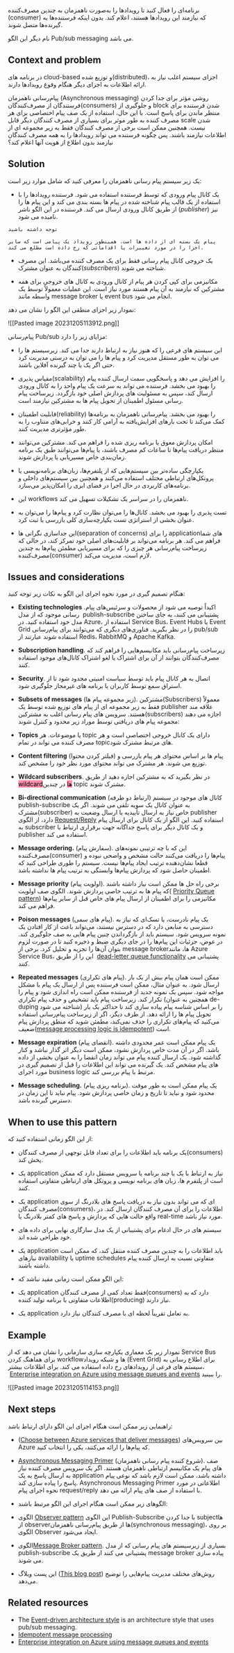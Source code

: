 
برنامه‌ای را فعال کنید تا رویدادها را به‌صورت ناهمزمان به چندین مصرف‌کننده (consumer)  که نیازمند این رویدادها هستند، اعلام کند. بدون اینکه فرستنده‌ها به گیرنده‌ها متصل شوند.  
  
نام دیگر این الگو Pub/sub messaging می باشد.

## Context and problem

در برنامه های cloud-based و توزیع شده(distributed)، اجزای سیستم اغلب نیاز به ارائه اطلاعات به اجزای دیگر هنگام وقوع رویدادها دارند.  
  
پیام‌رسانی ناهمزمان (Asynchronous messaging) روشی مؤثر برای جدا کردن فرستندگان از مصرف‌کنندگان(consumers) و جلوگیری از block شدن فرستنده برای منتظر ماندن برای پاسخ است. با این حال، استفاده از یک صف پیام اختصاصی برای هر مصرف کننده به طور موثر برای بسیاری از مصرف کنندگان دیگر قابل scale شدن نیست. همچنین ممکن است برخی از مصرف کنندگان  فقط به زیر مجموعه ای از اطلاعات نیازمند باشند. پس چگونه فرستنده می تواند رویدادها را به همه مصرف کنندگان نیازمند بدون اطلاع از هویت آنها اعلام کند؟

## Solution

یک زیر سیستم پیام رسانی ناهمزمان را معرفی کنید که شامل موارد زیر است:  
  
* یک کانال پیام ورودی که توسط فرستنده استفاده می شود. فرستنده رویدادها را با استفاده از یک قالب پیام شناخته شده در پیام ها بسته بندی می کند و این پیام ها را از طریق کانال ورودی ارسال می کند. فرستنده در این الگو ناشر (_publisher_) نیز نامیده می شود.

```
توجه داشته باشید  
  
پیام یک بسته ای از داده ها است. همینطور رویداد یک پیامی است که سایر اجزا را در مورد تغییرات یا اقداماتی که رخ داده است مطلع می کند.
```

* یک خروجی کانال پیام رسانی فقط برای یک مصرف کننده می‌باشد. این مصرف کنندگان به عنوان مشترک(_subscribers_) شناخته می شوند.  
  
* مکانیزمی برای کپی کردن هر پیام از کانال ورودی به کانال های خروجی برای همه مشترکین که نیازمند به آن پیام هستند مورد نیاز است. این عملیات معمولاً توسط یک واسطه مانند message broker یا event bus انجام می شود.

نمودار زیر اجزای منطقی این الگو را نشان می دهد:

![[Pasted image 20231205113912.png]]

پیام‌رسانی Pub/sub مزایای زیر را دارد:  
  
* این سیستم های فرعی را که هنوز نیاز به ارتباط دارند جدا می کند. زیرسیستم ها را می توان به طور مستقل مدیریت کرد و پیام ها را می توان به درستی مدیریت کرد حتی اگر یک یا چند گیرنده آفلاین باشند.  
  
* مقیاس پذیری(scalability) را افزایش می دهد و پاسخگویی سمت ارسال کننده پیام را بهبود می بخشد. فرستنده می تواند به سرعت یک پیام واحد را به کانال ورودی ارسال کند، سپس به مسئولیت های پردازش اصلی خود بازگردد. زیرساخت پیام رسانی مسئول اطمینان از تحویل پیام ها به مشترکین نیازمند است.  
  
* قابلیت اطمینان(reliability) را بهبود می بخشد. پیام‌رسانی ناهمزمان به برنامه‌ها کمک می‌کند تا تحت بارهای افزایش‌یافته به آرامی کار کنند و خرابی‌های متناوب را به طور مؤثرتری مدیریت کنند.  
  
* امکان پردازش معوق یا برنامه ریزی شده را فراهم می کند. مشترکین می‌توانند منتظر دریافت پیام‌ها تا ساعات کم مصرف باشند، یا پیام‌ها می‌توانند طبق یک برنامه زمان‌بندی خاص مسیریابی یا پردازش شوند.  
  
* یکپارچگی ساده‌تر بین سیستم‌هایی که از پلتفرم‌ها، زبان‌های برنامه‌نویسی یا پروتکل‌های ارتباطی مختلف استفاده می‌کنند و همچنین بین سیستم‌های داخلی و برنامه‌های کاربردی در حال اجرا در فضای ابری را امکان‌پذیر می‌سازد.  
  
* این workflows ناهمزمان را در سراسر یک تشکیلات تسهیل می کند.  
  
* تست پذیری را بهبود می بخشد. کانال‌ها را می‌توان نظارت کرد و پیام‌ها را می‌توان به عنوان بخشی از استراتژی تست یکپارچه‌سازی کلی بازرسی یا ثبت کرد.  
  
* این جداسازی نگرانی ها(separation of concerns) را برای applicationهای شما فراهم می کند. هر برنامه می‌تواند بر قابلیت‌های اصلی خود تمرکز کند، در حالی که زیرساخت پیام‌رسانی هر چیزی را که برای مسیریابی مطمئن پیام‌ها به چندین مصرف‌کننده(consumer) لازم است، مدیریت می‌کند.

## Issues and considerations

هنگام تصمیم گیری در مورد نحوه اجرای این الگو به نکات زیر توجه کنید:  
  
* **‏Existing technologies** .اکیداً توصیه می شود از محصولات و سرئیس‌های پیام رسانی موجود که از مدل  publish-subscribe پشتیبانی می کنند، به جای ساختن مدل خود استفاده کنید. در Azure، استفاده از Service Bus، Event Hubs یا Event Grid را در نظر بگیرید. فناوری‌های دیگری که می‌توانند برای پیام‌رسانی pub/sub استفاده شوند عبارتند از Redis، RabbitMQ و Apache Kafka.  
  
* **‏Subscription handling**. زیرساخت پیام‌رسانی باید مکانیسم‌هایی را فراهم کند که مصرف‌کنندگان بتوانند از آن برای اشتراک یا لغو اشتراک کانال‌های موجود استفاده کنند.  
  
* **‏Security**. اتصال به هر کانال پیام باید توسط سیاست امنیتی محدود شود تا از استراق سمع توسط کاربران یا برنامه های غیرمجاز جلوگیری شود.  
  
* **‏Subsets of messages** (زیر مجموعه پیام ها). مشترکین(Subscribers) معمولاً فقط به زیر مجموعه ای از پیام های توزیع شده توسط یک publisher علاقه مند هستند. سرویس های پیام رسانی اغلب به مشترکین(subscribers) اجازه می دهند مجموعه پیام های دریافتی توسط موراد زیر محدود و کنترل شوند:  
  
*  **‏Topics** یا موضوعات. هر topic دارای یک کانال خروجی اختصاصی است و هر مصرف کننده می تواند در تمام topicهای مرتبط مشترک شود.  
*  **‏Content filtering** (فیلتر کردن محتوا) پیام ها بر اساس محتوای هر پیام بازرسی و توزیع می شوند. هر مشترک می تواند محتوای مورد نظر خود را مشخص کند.  
* **‏Wildcard subscribers**. در نظر بگیرید که به مشترکین اجازه دهید از طریق <mark style="background: #FF5582A6;">wildcardها</mark> در چندین topic مشترک شوند.  

* **‏Bi-directional communication** (ارتباط دو طرفه) کانال های موجود در سیستم publish-subscribe به عنوان کانال یک سویه تلقی می شوند. اگر یک مشترک(subscriber) خاص نیاز به ارسال تأییدیه یا ارسال وضعیت به publisher دارد، از الگوی [Request/Reply](http://www.enterpriseintegrationpatterns.com/patterns/messaging/RequestReply.html) استفاده کنید. این الگو از یک کانال برای ارسال پیام به subscriber و یک کانال دیگر برای  پاسخ جداگانه جهت برقراری ارتباط با publisher استفاده می کند.  
  
* **‏Message ordering.** (سفارش پیام). این که با چه ترتیبی نمونه‌های مصرف‌کننده(consumer) پیام‌ها را دریافت می‌کنند حالت مشخص و واضحی نبوده و قطعا نشان‌دهنده ترتیب ایجاد پیام‌ها نیست. سیستم را طوری طراحی کنید که اطمینان حاصل شود که پردازش پیام‌ها وابستگی به ترتیب پیام ها نداشته باشد. 
  
* **Message priority** (اولویت پیام). برخی راه حل ها ممکن است نیاز داشته باشند که پیام ها به ترتیب خاصی پردازش شوند. الگوی صف اولویت( [Priority Queue pattern](https://learn.microsoft.com/en-us/azure/architecture/patterns/priority-queue)) مکانیزمی را برای اطمینان از ارسال پیام های خاص قبل از سایر پیام‌ها فراهم می کند.  
  
* **Poison messages** (پیام های سمی). یک پیام نادرست، یا تسک‌ای که نیاز به دسترسی به منابعی دارد که در دسترس نیستند، می‌تواند باعث از کار افتادن یک نمونه سرویس شود. سیستم باید از بازگرداندن چنین پیام هایی به صف جلوگیری کند. در عوض، جزئیات این پیام‌ها را در جای دیگری ضبط و ذخیره کنید تا در صورت لزوم بتوان آن‌ها را تجزیه و تحلیل کرد. برخی از message brokerها، مانند Azure Service Bus، این را از طریق  [dead-letter queue functionality](https://learn.microsoft.com/en-us/azure/service-bus-messaging/service-bus-dead-letter-queues) پشتیبانی می کنند.  
  
* **Repeated messages** (پیام های تکراری). ممکن است همان پیام بیش از یک بار ارسال شود. به عنوان مثال، ممکن است فرستنده پس از ارسال یک پیام با مشکل مواجه شود. سپس یک نمونه جدید از فرستنده ممکن است راه اندازی شود و پیام را تکرار کند. زیرساخت پیام باید تشخیص و حذف پیام تکراری (همچنین به عنوان de-duping شناخته می شود) را بر اساس شناسه پیام پیاده سازی کند تا حداکثر یک بار تحویل پیام ها را ارائه دهد. از طرف دیگر، اگر از زیرساخت پیام‌رسانی استفاده می‌کنید که پیام‌های تکراری را حذف نمی‌کند، مطمئن شوید که منطق پردازش پیام ضعیف([message processing logic is idempotent](https://learn.microsoft.com/en-us/azure/architecture/reference-architectures/containers/aks-mission-critical/mission-critical-data-platform#idempotent-message-processing)) است.  
  
* **Message expiration** (انقضای پیام). یک پیام ممکن است عمر محدودی داشته باشد. اگر در آن  مدت خاص پردازش نشود، ممکن است دیگر اثر گذار نباشد و  کنار گذاشته شود. یک ارسال کننده پیام می تواند زمان انقضا را به عنوان بخشی از داده های پیام مشخص کند. یک گیرنده می تواند این اطلاعات را قبل از تصمیم گیری در مورد اجرای business logic مرتبط با پیام بررسی کند.  
  
* **Message scheduling.** (برنامه ریزی پیام). یک پیام ممکن است به طور موقت محدود شود و نباید تا تاریخ و زمان خاصی پردازش شود. پیام نباید تا این زمان در دسترس گیرنده باشد.

## When to use this pattern

از این الگو زمانی استفاده کنید که:  
  
* یک برنامه باید اطلاعات را برای تعداد قابل توجهی از مصرف کنندگان(consumers) پخش کند.  
  
* یک application نیاز به ارتباط با یک یا چند برنامه یا سرویس مستقل دارد که ممکن است از پلتفرم ها، زبان های برنامه نویسی و پروتکل های ارتباطی متفاوتی استفاده کنند.  
  
* یک application ای که می تواند بدون نیاز به دریافت پاسخ های بلادرنگ از سوی مصرف کنندگان(consumers)، اطلاعات را برای آن مصرف کنندگان ارسال کند. در واقع حالت هایی که پردازش‌ و پاسخ های کمتر بلادرنگ یا real-time مورد نیاز باشد.  
  
* سیستم های در حال ادغام برای پشتیبانی از یک مدل سازگاری نهایی برای داده های خود طراحی شده اند.  
  
* یک application باید اطلاعات را به چندین مصرف کننده منتقل کند، که ممکن است نیازهای availability یا uptime schedules متفاوتی نسبت به ارسال کننده پیام داشته باشند.  
  
* این الگو ممکن است زمانی مفید نباشد که:  
  
* یک application فقط تعداد کمی از مصرف کنندگان(consumers) دارد که به اطلاعات متفاوتی با برنامه تولید کننده(producing) نیاز دارند. 
  
* یک application به تعامل تقریباً لحظه ای با مصرف کنندگان نیاز دارد.

## Example

نمودار زیر یک معماری یکپارچه سازی سازمانی را نشان می دهد که از Service Bus برای هماهنگ کردن workflowها و شبکه رویداد (Event Grid) برای اطلاع رسانی به سیستم های فرعی از رویدادهای رخ داده استفاده می کند. برای اطلاعات بیشتر،  [Enterprise integration on Azure using message queues and events](https://learn.microsoft.com/en-us/azure/architecture/example-scenario/integration/queues-events) را ببینید.

![[Pasted image 20231205114153.png]]

## Next steps

راهنمایی زیر ممکن است هنگام اجرای این الگو  دارای ارتباط باشد:  
  
* ([Choose between Azure services that deliver messages](https://learn.microsoft.com/en-us/azure/event-grid/compare-messaging-services)) بین سرویس‌های Azure که پیام‌ها را ارائه می‌کنند، یکی را انتخاب کنید.  
  
* [Asynchronous Messaging Primer](https://learn.microsoft.com/en-us/previous-versions/msp-n-p/dn589781(v=pandp.10)) (شروع کننده پیام رسانی ناهمزمان). صف های پیام یک مکانیسم ارتباطی ناهمزمان هستند. اگر یک سرویس مصرف کننده نیاز به ارسال پاسخ به یک application  داشته باشد، ممکن است لازم باشد که نوعی پیام پاسخ را پیاده سازی کند. Asynchronous Messaging Primer اطلاعاتی در مورد نحوه اجرای پیام request/reply با استفاده از صف های پیام ارائه می دهد.  
  
* الگوهای زیر ممکن است هنگام اجرای این الگو مرتبط باشند:  
  
* الگوی [Observer pattern](https://en.wikipedia.org/wiki/Observer_pattern) این  الگوی Publish-Subscribe با جدا کردن subjectها از observerها از طریق پیام‌رسانی ناهمزمان(synchronous messaging)، بر روی الگوی Observer ایجاد می‌شود.  
  
* الگوی[Message Broker pattern](https://en.wikipedia.org/wiki/Message_broker). بسیاری از زیرسیستم های پیام رسانی که از مدل publish-subscribe پشتیبانی می کنند از طریق یک message broker پیاده سازی می شوند.  
  
* این پست وبلاگ ([This blog post](https://particular.net/blog/you-dont-need-ordered-delivery)) روش‌های مختلف مدیریت پیام‌هایی را  توضیح می‌دهد.

## Related resources

- The [Event-driven architecture style](https://learn.microsoft.com/en-us/azure/architecture/guide/architecture-styles/event-driven) is an architecture style that uses pub/sub messaging.
- [Idempotent message processing](https://learn.microsoft.com/en-us/azure/architecture/reference-architectures/containers/aks-mission-critical/mission-critical-data-platform#idempotent-message-processing)
- [Enterprise integration on Azure using message queues and events](https://learn.microsoft.com/en-us/azure/architecture/example-scenario/integration/queues-events)
